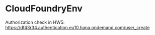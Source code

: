 # CloudFoundryEnv
Authorization check in HW5: https://df43r34.authentication.eu10.hana.ondemand.com/user_create